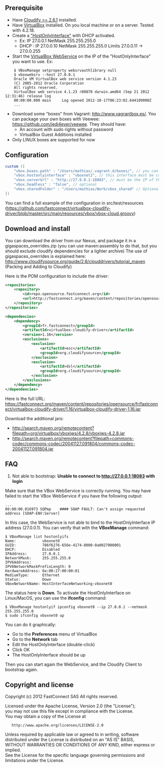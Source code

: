 Prerequisite
------------

* Have [Cloudify >= 2.6.1](http://www.gigaspaces.com/cloudify-open-paas-stack) installed.
* Have [VirtualBox](https://www.virtualbox.org/) installed. On you local machine or on a server. Tested with 4.2.18.
* Create a ["HostOnlyInterface"](https://www.virtualbox.org/manual/ch06.html#network_hostonly) with DHCP activated.
	*  Ex: IP 27.0.0.1 NetMask 255.255.255.0
	*  DHCP : IP 27.0.0.10 NetMask 255.255.255.0 Limits 27.0.0.11 -> 27.0.0.255 
* Start the [VirtualBox WebService](http://download.virtualbox.org/virtualbox/SDKRef.pdf) on the IP of the "HostOnlyInterface" you want to use. Ex:
```
	$ VBoxManage setproperty websrvauthlibrary null
	$ vboxwebsrv --host 27.0.0.1
	Oracle VM VirtualBox web service version 4.1.23
	(C) 2005-2012 Oracle Corporation
	All rights reserved.
	VirtualBox web service 4.1.23 r80870 darwin.amd64 (Sep 21 2012 12:31:46) release log
	00:00:00.000 main     Log opened 2012-10-17T06:23:02.644109000Z
	...
```

* Download some "boxes" from Vagrant: http://www.vagrantbox.es/. You can package your own boxes with Veewee: https://github.com/jedi4ever/veewee. They should have:
   * An account with sudo rights without password
   * VirtualBox Guest Additions installed
* Only LINUX boxes are supported for now

Configuration
-------------

```groovy
custom ([
    "vbox.boxes.path" : "/Users/mathias/.vagrant.d/boxes/", // you can download on http://www.vagrantbox.es/
    "vbox.hostonlyinterface" : "vboxnet2", // this interface must be created manually
    "vbox.serverUrl" : "http://27.0.0.1:18083", // must be the IP of the vboxnet2 interface
    "vbox.headless" : "false", // optional
    "vbox.sharedFolder" : "/Users/mathias/Work/vbox_shared" // Optional, to mount a shared folder between VMs
])
```

You can find a full example of the configuration in src/test/resources (https://github.com/fastconnect/virtualbox-cloudify-driver/blob/master/src/main/resources/vbox/vbox-cloud.groovy)

Download and install
--------------------
You can download the driver from our Nexus, and package it in a gigaspaces_overrides.zip (you can use maven:assembly to do that, but you should exclude cloudify dependencies for a lighter archive)
The use of gigaspaces_overrides is explained here: http://www.cloudifysource.org/guide/2.6/clouddrivers/tutorial_maven (Packing and Adding to Cloudify)

Here is the POM configuration to include the driver:
```xml
<repositories>
	<repository>
		<id>repo.opensource.fastconnect.org</id>
		<url>http://fastconnect.org/maven/content/repositories/opensource</url>
	</repository>
</repositories>

<dependencies>
	<dependency>
		<groupId>fr.fastconnect</groupId>
		<artifactId>virtualbox-cloudify-driver</artifactId>
		<version>1.16</version>
		<exclusions>
			<exclusion>
				<artifactId>esc</artifactId>
				<groupId>org.cloudifysource</groupId>
			</exclusion>
			<exclusion>
				<artifactId>dsl</artifactId>
				<groupId>org.cloudifysource</groupId>
			</exclusion>
		</exclusions>
	</dependency>
</dependencies>
```

Here is the full URL: https://fastconnect.org/maven/content/repositories/opensource/fr/fastconnect/virtualbox-cloudify-driver/1.16/virtualbox-cloudify-driver-1.16.jar

Download the additional jars:
* http://search.maven.org/remotecontent?filepath=org/virtualbox/vboxjws/4.2.8/vboxjws-4.2.8.jar
* http://search.maven.org/remotecontent?filepath=commons-codec/commons-codec/20041127.091804/commons-codec-20041127.091804.jar

FAQ
---
1. Not able to bootstrap: **Unable to connect to http://27.0.0.1:18083 with login**

Make sure that the VBox WebService is correctly running.
You may have failed to start the VBox WebService if you have the following output:
```
...
00:00:00.016973 SQPmp    #### SOAP FAULT: Can't assign requested address [SOAP-ENV:Server]
```
In this case, the WebService is not able to bind to the HostOnlyInterface IP address (27.0.0.1).
You can verify that with the **VBoxManage** command:
```
$ VBoxManage list hostonlyifs
Name:            vboxnet0
GUID:            786f6276-656e-4174-8000-0a0027000001
DHCP:            Disabled
IPAddress:       27.0.0.1
NetworkMask:     255.255.255.0
IPV6Address:
IPV6NetworkMaskPrefixLength: 0
HardwareAddress: 0a:00:27:00:00:01
MediumType:      Ethernet
Status:          Down
VBoxNetworkName: HostInterfaceNetworking-vboxnet0
```
The status here is **Down**.
To activate the HostOnlyInterface on Linux/MacOS, you can use the **ifconfig** command:
```
$ VBoxManage hostonlyif ipconfig vboxnet0 --ip 27.0.0.1 --netmask 255.255.255.0
$ sudo ifconfig vboxnet0 up
```

You can do it graphically:
- Go to the **Preferences** menu of VirtualBox
- Go to the **Network** tab
- Edit the HostOnlyInterface (double-click)
- Click OK
- The HostOnlyInterface should be up

Then you can start again the WebService, and the Cloudify Client to bootstrap again.



Copyright and license
----------------------
Copyright (c) 2012 FastConnect SAS All rights reserved.

Licensed under the Apache License, Version 2.0 (the "License");<br/>
you may not use this file except in compliance with the License.<br/>
You may obtain a copy of the License at 

       http://www.apache.org/licenses/LICENSE-2.0
	   
Unless required by applicable law or agreed to in writing, software<br/>
distributed under the License is distributed on an "AS IS" BASIS,<br/>
WITHOUT WARRANTIES OR CONDITIONS OF ANY KIND, either express or implied.<br/>
See the License for the specific language governing permissions and<br/>
limitations under the License.
